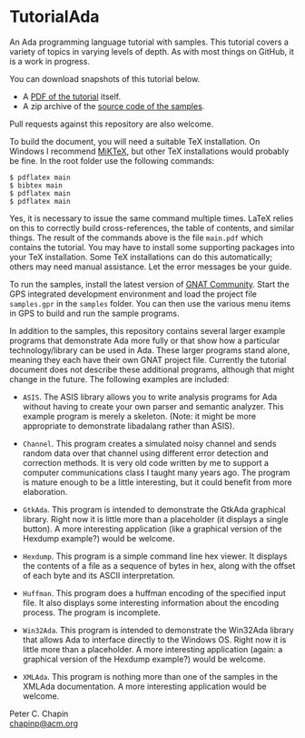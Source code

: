 TutorialAda
===========

An Ada programming language tutorial with samples. This tutorial covers a variety of topics in
varying levels of depth. As with most things on GitHub, it is a work in progress.

You can download snapshots of this tutorial below.

+ A [PDF of the tutorial](http://www.pchapin.org/Ada/AdaCrash.pdf) itself.
+ A zip archive of the [source code of the
  samples](http://www.pchapin.org/Ada/samples.zip).

Pull requests against this repository are also welcome.

To build the document, you will need a suitable TeX installation. On Windows I recommend
[MiKTeX](https://miktex.org/), but other TeX installations would probably be fine. In the root
folder use the following commands:

    $ pdflatex main
    $ bibtex main
    $ pdflatex main
    $ pdflatex main

Yes, it is necessary to issue the same command multiple times. LaTeX relies on this to correctly
build cross-references, the table of contents, and similar things. The result of the commands
above is the file `main.pdf` which contains the tutorial. You may have to install some
supporting packages into your TeX installation. Some TeX installations can do this
automatically; others may need manual assistance. Let the error messages be your guide.

To run the samples, install the latest version of [GNAT
Community](https://www.adacore.com/community). Start the GPS integrated development environment
and load the project file `samples.gpr` in the `samples` folder. You can then use the various
menu items in GPS to build and run the sample programs.

In addition to the samples, this repository contains several larger example programs that
demonstrate Ada more fully or that show how a particular technology/library can be used in Ada.
These larger programs stand alone, meaning they each have their own GNAT project file. Currently
the tutorial document does not describe these additional programs, although that might change in
the future. The following examples are included:

* `ASIS`. The ASIS library allows you to write analysis programs for Ada without having to
  create your own parser and semantic analyzer. This example program is merely a skeleton.
  (Note: it might be more appropriate to demonstrate libadalang rather than ASIS).
  
* `Channel`. This program creates a simulated noisy channel and sends random data over that
  channel using different error detection and correction methods. It is very old code written by
  me to support a computer communications class I taught many years ago. The program is mature
  enough to be a little interesting, but it could benefit from more elaboration.
  
* `GtkAda`. This program is intended to demonstrate the GtkAda graphical library. Right now it
  is little more than a placeholder (it displays a single button). A more interesting
  application (like a graphical version of the Hexdump example?) would be welcome.

* `Hexdump`. This program is a simple command line hex viewer. It displays the contents of a
  file as a sequence of bytes in hex, along with the offset of each byte and its ASCII
  interpretation.
  
* `Huffman`. This program does a huffman encoding of the specified input file. It also displays
  some interesting information about the encoding process. The program is incomplete.

* `Win32Ada`. This program is intended to demonstrate the Win32Ada library that allows Ada to
  interface directly to the Windows OS. Right now it is little more than a placeholder. A more
  interesting application (again: a graphical version of the Hexdump example?) would be welcome.
  
* `XMLAda`. This program is nothing more than one of the samples in the XMLAda documentation. A
  more interesting application would be welcome.


Peter C. Chapin  
chapinp@acm.org  
